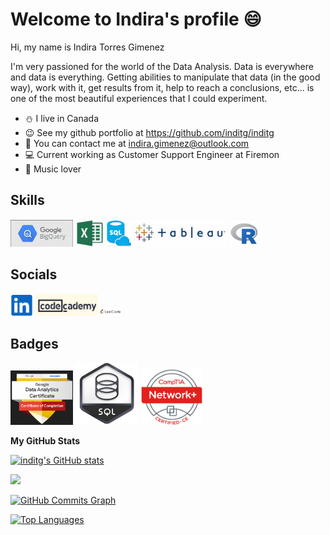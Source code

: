 # Welcome to Indira's profile :smile:

Hi, my name is Indira Torres Gimenez

I'm very passioned for the world of the Data Analysis. 
Data is everywhere and data is everything. Getting abilities to manipulate that data (in the good way), work with it, get results from it, help to reach a conclusions, etc... is one of the most beautiful experiences that I could experiment.

* :snowman: I live in Canada
* :wink: See my github portfolio at https://github.com/inditg/inditg
* :email: You can contact me at indira.gimenez@outlook.com
* :computer: Current working as Customer Support Engineer at Firemon
* :musical_note: Music lover


## Skills
<a href="https://cloud.google.com/bigquery/docs/introduction"><img src="./assets/bigquery.png" width=100/></a> <a href="https://boostlabs.com/why-excel-is-still-essential-to-data-analytics/"><img src="./assets/Excel.png" width=45/></a> <a href="https://hevodata.com/learn/sql-for-data-analysis/#:~:text=SQL%20for%20Data%20Analysis%20is%20a%20powerful%20programming,proprietary%20tools%20to%20fetch%20information%20from%20databases%20quickly."><img src="./assets/SQL1.png" width=40/></a> <a href="https://www.tableau.com/why-tableau/what-is-tableau"><img src="./assets/tableau.png" width=150/></a> <a href="https://posit.cloud/"><img src="./assets/R.png" width=45/></a>


## Socials
<a href="www.linkedin.com/in/indira-torres-gimenez"><img src="./assets/LinkedIn.png" width=36/></a>  <a href="https://www.codecademy.com/profiles/inditg"><img src="./assets/codeacademy.png" width=100/></a>  <a href="https://leetcode.com/indiratg/"><img src="./assets/LeetCode.png" width=36/></a>    


## Badges
<a href="https://www.credly.com/badges/79925d0a-d18c-429b-b3c6-dac587a9252b/public_url"><img src="./assets/google_data_analisys.png" width=100/></a>  <a href="https://assets.leetcode.com/static_assets/others/SQLI.png"><img src="./assets/Leet_code_sql1.png" width=100/></a> <a href="https://www.credly.com/badges/bc4cfcc1-a140-485f-9799-2820ac9dee4b?source=linked_in_profile"><img src="./assets/Network+.png" width=100/></a>

<b>My GitHub Stats</b>

<a href="https://github.com/inditg/inditg"><img src="https://github-readme-stats.vercel.app/api?username=inditg&show_icons=true&hide=&count_private=true&title_color=0891b2&text_color=ffffff&icon_color=0891b2&bg_color=1c1917&hide_border=true&show_icons=true" alt="inditg's GitHub stats" /></a>

<a href="https://github.com/inditg/inditg"><img src="https://github-readme-streak-stats.herokuapp.com/?user=inditg&stroke=ffffff&background=1c1917&ring=0891b2&fire=0891b2&currStreakNum=ffffff&currStreakLabel=0891b2&sideNums=ffffff&sideLabels=ffffff&dates=ffffff&hide_border=true" /></a>

<a href="https://github.com/inditg/inditg"><img src="https://activity-graph.herokuapp.com/graph?username=inditg&bg_color=1c1917&color=ffffff&line=0891b2&point=ffffff&area_color=1c1917&area=true&hide_border=true&custom_title=GitHub%20Commits%20Graph" alt="GitHub Commits Graph" /></a>

<a href="https://github.com/inditg/inditg" align="left"><img src="https://github-readme-stats.vercel.app/api/top-langs/?username=inditg&langs_count=10&title_color=0891b2&text_color=ffffff&icon_color=0891b2&bg_color=1c1917&hide_border=true&locale=en&custom_title=Top%20%Languages" alt="Top Languages" /></a>


